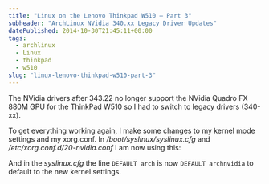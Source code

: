 ```yaml
---
title: "Linux on the Lenovo Thinkpad W510 – Part 3"
subheader: "ArchLinux NVidia 340.xx Legacy Driver Updates"
datePublished: 2014-10-30T21:45:11+00:00
tags:
  - archlinux
  - Linux
  - thinkpad
  - w510
slug: "linux-lenovo-thinkpad-w510-part-3"
---
```

The NVidia drivers after 343.22 no longer support the NVidia Quadro FX 880M GPU
for the ThinkPad W510 so I had to switch to legacy drivers (340-xx).

To get everything working again, I make some changes to my kernel mode settings
and my xorg.conf. In <var>/boot/syslinux/syslinux.cfg</var> and
<var>/etc/xorg.conf.d/20-nvidia.conf</var> I am now using this:

<script src="https://gist.github.com/davidosomething/87171683d589981225a1.js"></script>

And in the <var>syslinux.cfg</var> the line <code>DEFAULT arch</code> is now
<code>DEFAULT archnvidia</code> to default to the new kernel settings.

